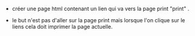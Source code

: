 * créer une page html contenant un lien qui va vers la page print "print" .

* le but n'est pas d'aller sur la page print mais lorsque l'on clique sur le liens cela doit imprimer la page actuelle.
